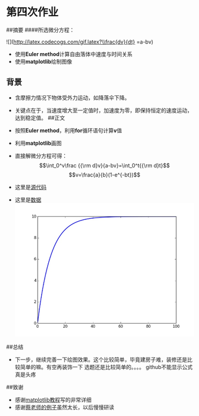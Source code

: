 # 第四次作业

##摘要
####所选微分方程：

![](http://latex.codecogs.com/gif.latex?\\frac{dv}{dt} =a-bv)

* 使用**Euler method**计算自由落体中速度与时间关系
* 使用**matplotlib**绘制图像 

 

## 背景
* 含摩擦力情况下物体受外力运动，如降落伞下降。

* 关键点在于，当速度增大至一定值时，加速度为零，即保持恒定的速度运动，达到稳定值。
##正文
* 按照**Euler method**，利用**for**循环语句计算**v**值

* 利用**matplotlib**画图

* 直接解微分方程可得：
   $$\int_0^v\frac {{\rm d}v}{a-bv}=\int_0^t{{\rm d}t}$$
   $$v=\frac{a}{b}(1-e^{-bt})$$

* 这里是[源代码](https://github.com/yyfwhu/computationalphysics_N2013301020096/blob/master/hw4.py)


* 这里是[数据](https://github.com/yyfwhu/computationalphysics_N2013301020096/blob/master/%E7%AC%AC%E5%9B%9B%E6%AC%A1%E4%BD%9C%E4%B8%9A%E6%95%B0%E6%8D%AE)  
![friction](https://github.com/yyfwhu/computationalphysics_N2013301020096/blob/master/figure_1.jpg)
  
##总结
* 下一步，继续完善一下绘图效果。这个比较简单，毕竟建房子难，装修还是比较简单的嘛。有空再装饰一下
选题还是比较简单的。。。。
github不能显示公式真是头疼

##致谢
* 感谢[matplotlib教程](http://liam0205.me/2014/09/11/matplotlib-tutorial-zh-cn/)写的非常详细
* 感谢[蔡老师的例子](https://github.com/caihao/computational_physics_whu/blob/master/chapter1/uranium_decay.py)虽然太长，以后慢慢研读
